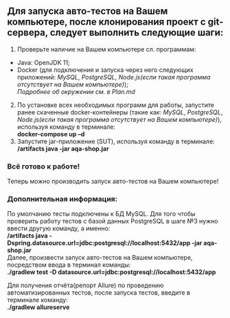 ## Для запуска авто-тестов на Вашем компьютере, после клонирования проект с git-сервера, следует выполнить следующие шаги: 
1. Проверьте наличие на Вашем компьютере сл. программам:  
- Java: OpenJDK 11;   
- Docker (для подключения и запуска через него следующих приложений: *MySQL*, *PostgreSQL*, *Node.js(если такая программа отсутствует на Вашем компьютере)*);  
*Подробнее об окружении см. в Plan.md*   
2. По установке всех необходимых программ для работы, запустите ранее скаченные docker-контейнеры (такие как: *MySQL*, *PostgreSQL*, *Node.js(если такая программа отсутствует на Вашем компьютере)*), используя команду в терминале:  
**docker-compose up –d**
3. Запустите jar-приложение (SUT), используя команду в терминале:  
**/artifacts java -jar aqa-shop.jar**

### Всё готово к работе!  
Теперь можно производить запуск авто-тестов на Вашем компьютере!

### Дополнительная информация:  
По умолчанию тесты подключены к БД MySQL. Для того чтобы проверить работу тестов с базой данных PostgreSQL в шаге №3 нужно ввести другую команду, а именно:  
**/artifacts java -Dspring.datasource.url=jdbc:postgresql://localhost:5432/app -jar aqa-shop.jar**  
Далее, произвести запуск авто-тестов на Вашем компьютере, посредством ввода в терминал команды:  
**./gradlew test -D datasource.url=jdbc:postgresql://localhost:5432/app**  

Для получения отчёта(репорт Allure) по проведению автоматизированных тестов, после запуска тестов, введите в терминале команду:  
**./gradlew allureserve**  
